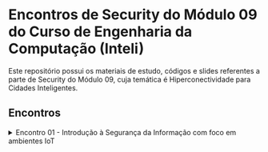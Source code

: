 # Encontros de Security do Módulo 09 do Curso de Engenharia da Computação (Inteli)

Este repositório possui os materiais de estudo, códigos e slides referentes a parte de Security do Módulo 09, cuja temática é Hiperconectividade para Cidades Inteligentes.

## Encontros
<details>
<summary>Encontro 01 - Introdução à Segurança da Informação com foco em ambientes IoT</summary>
<br>

</details>